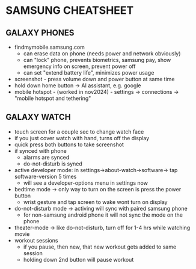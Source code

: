 # SAMSUNG CHEATSHEET

## GALAXY PHONES
- findmymobile.samsung.com
    - can erase data on phone (needs power and network obviously)
    - can "lock" phone, prevents biometrics, samsung pay, show emergency info on screen, prevent power off
    - can set "extend battery life", minimizes power usage
- screenshot - press volume down and power button at same time
- hold down home button -> AI assistant, e.g. google
- mobile hotspot - (worked in nov2024) - settings -> connections -> "mobile hotspot and tethering"

## GALAXY WATCH
- touch screen for a couple sec to change watch face
- if you just cover watch with hand, turns off the display
- quick press both buttons to take screenshot
- if synced with phone
    - alarms are synced
    - do-not-disturb is syned
- active developer mode: in settings->about-watch->software-> tap software-version 5 times
    - will see a developer-options menu in settings now
- bedtime mode -> only way to turn on the screen is press the power button
    - wrist gesture and tap screen to wake wont turn on display
- do-not-disturb mode -> activing will sync with paired samsung phone
    - for non-samsung android phone it will not sync the mode on the phone
- theater-mode -> like do-not-disturb, turn off for 1-4 hrs while watching movie
- workout sessions
    - if you pause, then new, that new workout gets added to same session
    - holding down 2nd button will pause workout
